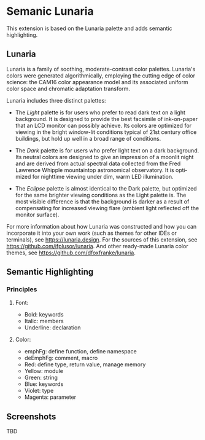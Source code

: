 # Semanic Lunaria

This extension is based on the Lunaria palette and adds semantic highlighting.

## Lunaria

Lunaria is a fam­ily of sooth­ing, moderate-​contrast color
palettes. Lu­naria's col­ors were gen­er­ated al­go­rith­mi­cally,
em­ploy­ing the cut­ting edge of color sci­ence: the CAM16 color
ap­pear­ance model and its as­so­ci­ated uni­form color space and
chro­matic adap­ta­tion trans­form.

Lu­naria in­cludes three dis­tinct palettes:

* The *Light* palette is for users who pre­fer to read dark text on
  a light back­ground. It is de­signed to pro­vide the best
  fac­sim­ile of ink-​on-paper that an LCD mon­i­tor can pos­si­bly
  achieve. Its col­ors are op­ti­mized for view­ing in the bright
  window-​lit con­di­tions typ­i­cal of 21st cen­tury of­fice
  build­ings, but hold up well in a broad range of con­di­tions.

* The *Dark* palette is for users who pre­fer light text on a dark
  back­ground. Its neu­tral col­ors are de­signed to give an
  im­pres­sion of a moon­lit night and are de­rived from ac­tual
  spec­tral data col­lected from the Fred Lawrence Whip­ple
  moun­tain­top as­tro­nom­i­cal ob­ser­va­tory. It is op­ti­mized
  for night­time view­ing under dim, warm LED il­lu­mi­na­tion.

* The *Eclipse* palette is al­most iden­ti­cal to the Dark palette,
  but op­ti­mized for the same brighter view­ing con­di­tions as the
  Light palette is. The most vis­i­ble dif­fer­ence is that the
  back­ground is darker as a re­sult of com­pen­sat­ing for
  in­creased view­ing flare (am­bi­ent light re­flected off the
  mon­i­tor sur­face).

For more information about how Lunaria was constructed and how you
can incorporate it into your own work (such as themes for other IDEs
or terminals), see <https://lunaria.design>. For the sources of this
extension, see <https://github.com/ifplusor/lunaria>. And other ready-made Lunaria color themes, see
<https://github.com/dfoxfranke/lunaria>.

## Semantic Highlighting

### Principles

1. Font:
   - Bold:      keywords
   - Italic:    members
   - Underline: declaration

2. Color:
   - emphFg:   define function, define namespace
   - deEmphFg: comment, macro
   - Red:      define type, return value, manage memory
   - Yellow:   module
   - Green:    string
   - Blue:     keywords
   - Violet:   type
   - Magenta:  parameter

## Screenshots

TBD
